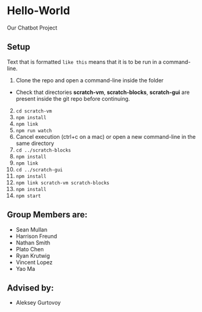 # Hello-World
Our Chatbot Project

## Setup
Text that is formatted ```like this``` means that it is to be run in a command-line.
1. Clone the repo and open a command-line inside the folder
  * Check that directories __scratch-vm__, __scratch-blocks__, __scratch-gui__ are present inside the git repo before continuing.
2. ```cd scratch-vm```
3. ```npm install```
4. ```npm link```
5. ```npm run watch```
6. Cancel execution (ctrl+c on a mac) or open a new command-line in the same directory
7. ```cd ../scratch-blocks```
8. ```npm install```
9. ```npm link```
10. ```cd ../scratch-gui```
11. ```npm install```
12. ```npm link scratch-vm scratch-blocks```
13. ```npm install```
14. ```npm start```

## Group Members are:
* Sean Mullan
* Harrison Freund
* Nathan Smith
* Plato Chen
* Ryan Krutwig
* Vincent Lopez
* Yao Ma

## Advised by:
* Aleksey Gurtovoy
